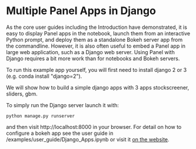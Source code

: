 # Multiple Panel Apps in Django

As the core user guides including the Introduction have demonstrated,
it is easy to display Panel apps in the notebook, launch them from an
interactive Python prompt, and deploy them as a standalone Bokeh
server app from the commandline. However, it is also often useful to
embed a Panel app in large web application, such as a Django web
server. Using Panel with Django requires a bit more work than for
notebooks and Bokeh servers.

To run this example app yourself, you will first need to install
django 2 or 3 (e.g. conda install "django=2").

We will show how to build a simple django apps with 3 apps
stockscreener, sliders, gbm.

To simply run the Django server launch it with:

```
python manage.py runserver
```

and then visit http://localhost:8000 in your browser. For detail on
how to configure a bokeh app see the user guide in
/examples/user_guide/Django_Apps.ipynb or visit it [on the website](https://panel.holoviz.org/how_to/integrations/Django.html).
